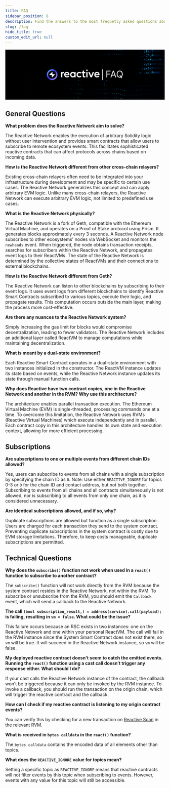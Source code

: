 ```yaml
---
title: FAQ
sidebar_position: 8
description: Find the answers to the most frequetly asked questions about the Reactive Network's architecture, features, and capabilities.
slug: /faq
hide_title: true
custom_edit_url: null
---
```


![Reactive FAQ Image](./img/faq.jpg)

## General Questions

**What problem does the Reactive Network aim to solve?**

The Reactive Network enables the execution of arbitrary Solidity logic without user intervention and provides smart contracts that allow users to subscribe to remote ecosystem events. This facilitates sophisticated reactive contracts that can affect protocols across chains based on incoming data.

**How is the Reactive Network different from other cross-chain relayers?**

Existing cross-chain relayers often need to be integrated into your infrastructure during development and may be specific to certain use cases. The Reactive Network generalizes this concept and can apply arbitrary EVM logic. Unlike many cross-chain relayers, the Reactive Network can execute arbitrary EVM logic, not limited to predefined use cases.

**What is the Reactive Network physically?**

The Reactive Network is a fork of Geth, compatible with the Ethereum Virtual Machine, and operates on a Proof of Stake protocol using Prism. It generates blocks approximately every 3 seconds. A Reactive Network node subscribes to other ecosystems' nodes via WebSocket and monitors the `newheads` event. When triggered, the node obtains transaction receipts, searches for subscribers within the Reactive Network, and propagates event logs to their ReactVMs. The state of the Reactive Network is determined by the collective states of ReactVMs and their connections to external blockchains.

**How is the Reactive Network different from Geth?**

The Reactive Network can listen to other blockchains by subscribing to their event logs. It uses event logs from different blockchains to identify Reactive Smart Contracts subscribed to various topics, execute their logic, and propagate results. This computation occurs outside the main layer, making the process more cost-effective.

**Are there any nuances to the Reactive Network system?**

Simply increasing the gas limit for blocks would compromise decentralization, leading to fewer validators. The Reactive Network includes an additional layer called ReactVM to manage computations while maintaining decentralization.

**What is meant by a dual-state environment?**

Each Reactive Smart Contract operates in a dual-state environment with two instances initialized in the constructor. The ReactVM instance updates its state based on events, while the Reactive Network instance updates its state through manual function calls.

**Why does Reactive have two contract copies, one in the Reactive Network and another in the RVM? Why use this architecture?**

The architecture enables parallel transaction execution. The Ethereum Virtual Machine (EVM) is single-threaded, processing commands one at a time. To overcome this limitation, the Reactive Network uses RVMs (Reactive Virtual Machines) which execute independently and in parallel. Each contract copy in this architecture handles its own state and execution context, allowing for more efficient processing.

## Subscriptions

**Are subscriptions to one or multiple events from different chain IDs allowed?**

Yes, users can subscribe to events from all chains with a single subscription by specifying the chain ID as `0`. Note: Use either `REACTIVE_IGNORE` for topics 0-3 or `0` for the chain ID and contact address, but not both together. Subscribing to events from all chains and all contracts simultaneously is not allowed, nor is subscribing to all events from only one chain, as it is considered unnecessary.

**Are identical subscriptions allowed, and if so, why?**

Duplicate subscriptions are allowed but function as a single subscription. Users are charged for each transaction they send to the system contract. Preventing duplicate subscriptions in the system contract is costly due to EVM storage limitations. Therefore, to keep costs manageable, duplicate subscriptions are permitted.

## Technical Questions

**Why does the `subscribe()` function not work when used in a `react()` function to subscribe to another contract?**  

The `subscribe()` function will not work directly from the RVM because the system contract resides in the Reactive Network, not within the RVM. To subscribe or unsubscribe from the RVM, you should emit the `Callback` event, which will send a callback to the Reactive Network.

**The call `(bool subscription_result,) = address(service).call(payload);` is failing, resulting in `vm = false`. What could be the issue?**  

This failure occurs because an RSC exists in two instances: one on the Reactive Network and one within your personal ReactVM. The call will fail in the RVM instance since the System Smart Contract does not exist there, so `vm` will be true. It will succeed in the Reactive Network instance, so `vm` will be false.

**My deployed reactive contract doesn't seem to catch the emitted events. Running the `react()` function using a cast call doesn’t trigger any response either. What should I do?**  

If your cast calls the Reactive Network instance of the contract, the callback won’t be triggered because it can only be invoked by the RVM instance. To invoke a callback, you should run the transaction on the origin chain, which will trigger the reactive contract and the callback.

**How can I check if my reactive contract is listening to my origin contract events?**  

You can verify this by checking for a new transaction on [Reactive Scan](https://kopli.reactscan.net/) in the relevant RVM.

**What is received in `bytes calldata` in the `react()` function?**  

The `bytes calldata` contains the encoded data of all elements other than topics.

**What does the `REACTIVE_IGNORE` value for topics mean?**  

Setting a specific topic as `REACTIVE_IGNORE` means that reactive contracts will not filter events by this topic when subscribing to events. However, events with any value for this topic will still be accessible.

